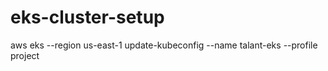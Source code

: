 # eks-cluster-setup
aws eks --region us-east-1 update-kubeconfig --name talant-eks --profile project
